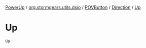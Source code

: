 [PowerUp](../../../index.md) / [org.stormgears.utils.dsio](../../index.md) / [POVButton](../index.md) / [Direction](index.md) / [Up](./-up.md)

# Up

`Up`